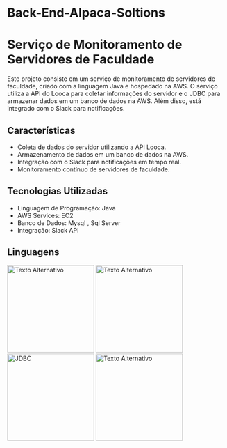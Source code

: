 # Back-End-Alpaca-Soltions

# Serviço de Monitoramento de Servidores de Faculdade

Este projeto consiste em um serviço de monitoramento de servidores de faculdade, criado com a linguagem Java e hospedado na AWS. O serviço utiliza a API do Looca para coletar informações do servidor e o JDBC para armazenar dados em um banco de dados na AWS. Além disso, está integrado com o Slack para notificações.

## Características

- Coleta de dados do servidor utilizando a API Looca.
- Armazenamento de dados em um banco de dados na AWS.
- Integração com o Slack para notificações em tempo real.
- Monitoramento contínuo de servidores de faculdade.

## Tecnologias Utilizadas

- Linguagem de Programação: Java
- AWS Services: EC2
- Banco de Dados: Mysql , Sql Server
- Integração: Slack API

## Linguagens
<div>
<img src="https://s2-techtudo.glbimg.com/twoewJmwpMgtGPcRPP8SxFlDVmM=/0x0:695x393/984x0/smart/filters:strip_icc()/i.s3.glbimg.com/v1/AUTH_08fbf48bc0524877943fe86e43087e7a/internal_photos/bs/2021/P/f/y52r4ySZWLkJjEhKLhgw/2014-11-14-java-logo.jpg" alt="Texto Alternativo" width="200px">
<img src="https://assets-global.website-files.com/621c8d7ad9e04933c4e51ffb/624fd2870c9d7634deb2576c_The%20Slack%20logo.svg" alt="Texto Alternativo" width="200px">
<img src="https://a0.awsstatic.com/libra-css/images/logos/aws_logo_smile_1200x630.png](https://www.repullo.com.br/blogmagic/wp-content/uploads/2022/02/JDBC_1_43vy4Oh7dJDP6jleXTR_kA-1.png" alt="JDBC" width="200px">
<img src="https://www.alura.com.br/artigos/assets/conhecendo-o-jdbc/jdbc.png" alt="Texto Alternativo" width="200px">

</div>




